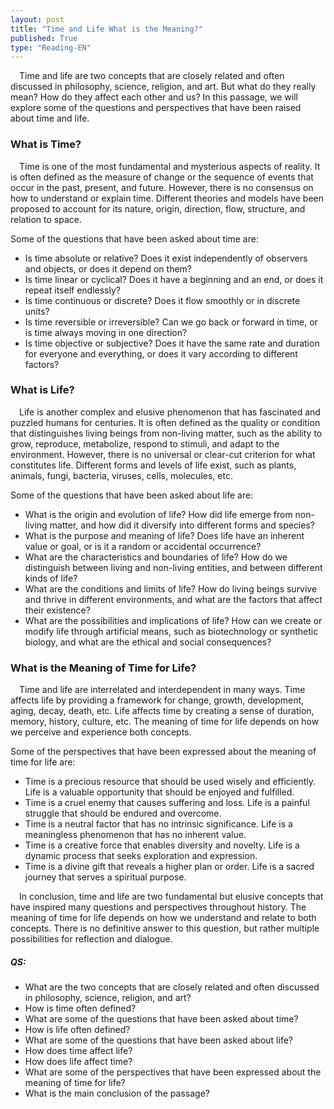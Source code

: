 ```yaml
---
layout: post
title: "Time and Life What is the Meaning?"
published: True
type: "Reading-EN"
---
```


&emsp;Time and life are two concepts that are closely related and often discussed in philosophy, science, religion, and art. But what do they really mean? How do they affect each other and us? In this passage, we will explore some of the questions and perspectives that have been raised about time and life.

### What is Time?

&emsp;Time is one of the most fundamental and mysterious aspects of reality. It is often defined as the measure of change or the sequence of events that occur in the past, present, and future. However, there is no consensus on how to understand or explain time. Different theories and models have been proposed to account for its nature, origin, direction, flow, structure, and relation to space.

Some of the questions that have been asked about time are:

- Is time absolute or relative? Does it exist independently of observers and objects, or does it depend on them?
- Is time linear or cyclical? Does it have a beginning and an end, or does it repeat itself endlessly?
- Is time continuous or discrete? Does it flow smoothly or in discrete units?
- Is time reversible or irreversible? Can we go back or forward in time, or is time always moving in one direction?
- Is time objective or subjective? Does it have the same rate and duration for everyone and everything, or does it vary according to different factors?



### What is Life?

&emsp;Life is another complex and elusive phenomenon that has fascinated and puzzled humans for centuries. It is often defined as the quality or condition that distinguishes living beings from non-living matter, such as the ability to grow, reproduce, metabolize, respond to stimuli, and adapt to the environment. However, there is no universal or clear-cut criterion for what constitutes life. Different forms and levels of life exist, such as plants, animals, fungi, bacteria, viruses, cells, molecules, etc.

Some of the questions that have been asked about life are:

- What is the origin and evolution of life? How did life emerge from non-living matter, and how did it diversify into different forms and species?
- What is the purpose and meaning of life? Does life have an inherent value or goal, or is it a random or accidental occurrence?
- What are the characteristics and boundaries of life? How do we distinguish between living and non-living entities, and between different kinds of life?
- What are the conditions and limits of life? How do living beings survive and thrive in different environments, and what are the factors that affect their existence?
- What are the possibilities and implications of life? How can we create or modify life through artificial means, such as biotechnology or synthetic biology, and what are the ethical and social consequences?



### What is the Meaning of Time for Life?

&emsp;Time and life are interrelated and interdependent in many ways. Time affects life by providing a framework for change, growth, development, aging, decay, death, etc. Life affects time by creating a sense of duration, memory, history, culture, etc. The meaning of time for life depends on how we perceive and experience both concepts.

Some of the perspectives that have been expressed about the meaning of time for life are:

- Time is a precious resource that should be used wisely and efficiently. Life is a valuable opportunity that should be enjoyed and fulfilled.
- Time is a cruel enemy that causes suffering and loss. Life is a painful struggle that should be endured and overcome.
- Time is a neutral factor that has no intrinsic significance. Life is a meaningless phenomenon that has no inherent value.
- Time is a creative force that enables diversity and novelty. Life is a dynamic process that seeks exploration and expression.
- Time is a divine gift that reveals a higher plan or order. Life is a sacred journey that serves a spiritual purpose.

&emsp;In conclusion, time and life are two fundamental but elusive concepts that have inspired many questions and perspectives throughout history. The meaning of time for life depends on how we understand and relate to both concepts. There is no definitive answer to this question, but rather multiple possibilities for reflection and dialogue.



##### QS:

- What are the two concepts that are closely related and often discussed in philosophy, science, religion, and art? 
- How is time often defined? 
- What are some of the questions that have been asked about time?
- How is life often defined? 
- What are some of the questions that have been asked about life? 
- How does time affect life? 
- How does life affect time? 
- What are some of the perspectives that have been expressed about the meaning of time for life? 
- What is the main conclusion of the passage? 
